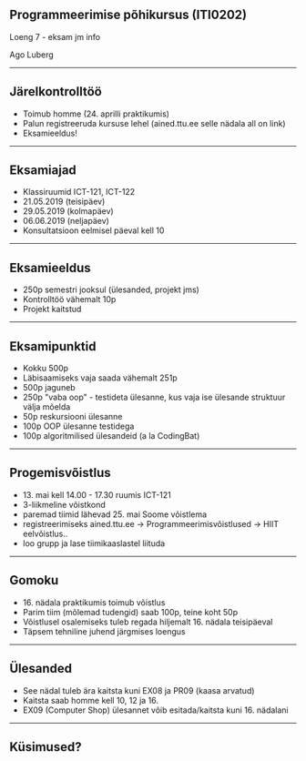 ## Programmeerimise põhikursus (ITI0202)

Loeng 7 - eksam jm info

Ago Luberg

---

## Järelkontrolltöö

- Toimub homme (24. aprilli praktikumis)
- Palun registreeruda kursuse lehel (ained.ttu.ee selle nädala all on link)
- Eksamieeldus!

---

## Eksamiajad

- Klassiruumid ICT-121, ICT-122
- 21.05.2019 (teisipäev)
- 29.05.2019 (kolmapäev)
- 06.06.2019 (neljapäev)
- Konsultatsioon eelmisel päeval kell 10

---

## Eksamieeldus

- 250p semestri jooksul (ülesanded, projekt jms)
- Kontrolltöö vähemalt 10p
- Projekt kaitstud

---

## Eksamipunktid

- Kokku 500p
- Läbisaamiseks vaja saada vähemalt 251p
- 500p jaguneb
 - 250p "vaba oop" - testideta ülesanne, kus vaja ise ülesande struktuur välja mõelda
 - 50p reskursiooni ülesanne
 - 100p OOP ülesanne testidega
 - 100p algoritmilised ülesandeid (a la CodingBat)
 
---

## Progemisvõistlus

- 13\. mai kell 14.00 - 17.30 ruumis ICT-121
- 3-liikmeline võistkond
- paremad tiimid lähevad 25. mai Soome võistlema
- registreerimiseks ained.ttu.ee -> Programmeerimisvõistlused -> HIIT eelvõistlus..
- loo grupp ja lase tiimikaaslastel liituda

---

## Gomoku

- 16\. nädala praktikumis toimub võistlus
- Parim tiim (mõlemad tudengid) saab 100p, teine koht 50p
- Võistlusel osalemiseks tuleb regada hiljemalt 16. nädala teisipäeval
- Täpsem tehniline juhend järgmises loengus

---

## Ülesanded

- See nädal tuleb ära kaitsta kuni EX08 ja PR09 (kaasa arvatud)
- Kaitsta saab homme kell 10, 12 ja 16.
- EX09 (Computer Shop) ülesannet võib esitada/kaitsta kuni 16. nädalani

---

## Küsimused?
